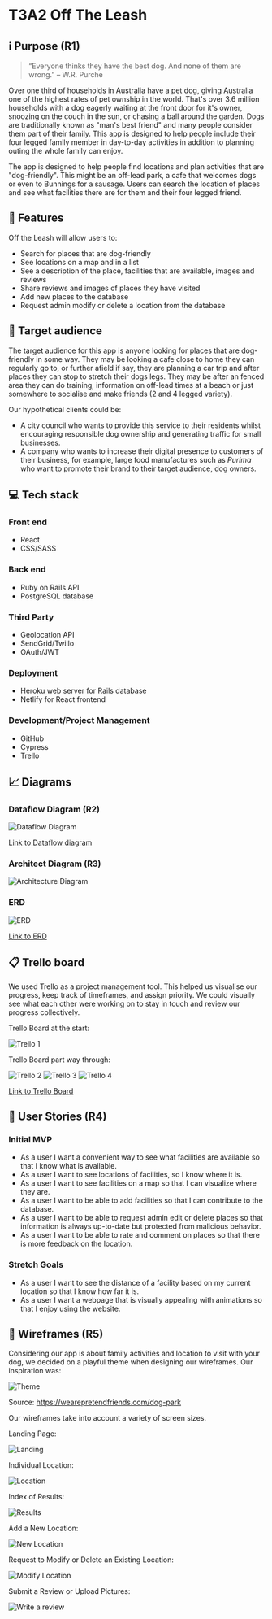 # T3A2 Off The Leash

## ℹ Purpose (R1)

> “Everyone thinks they have the best dog. And none of them are wrong.” – W.R. Purche

Over one third of households in Australia have a pet dog, giving Australia one of the highest rates of pet ownship in the world. That's over 3.6 million households with a dog eagerly waiting at the front door for it's owner, snoozing on the couch in the sun, or chasing a ball around the garden. Dogs are traditionally known as "man's best friend" and many people consider them part of their family. This app is designed to help people include their four legged family member in day-to-day activities in addition to planning outing the whole family can enjoy.

The app is designed to help people find locations and plan activities that are "dog-friendly". This might be an off-lead park, a cafe that welcomes dogs or even to Bunnings for a sausage. Users can search the location of places and see what facilities there are for them and their four legged friend.

## 🌟 Features

Off the Leash will allow users to:

- Search for places that are dog-friendly
- See locations on a map and in a list
- See a description of the place, facilities that are available, images and reviews
- Share reviews and images of places they have visited
- Add new places to the database
- Request admin modify or delete a location from the database

## 🤼 Target audience

The target audience for this app is anyone looking for places that are dog-friendly in some way. They may be looking a cafe close to home they can regularly go to, or further afield if say, they are planning a car trip and after places they can stop to stretch their dogs legs. They may be after an fenced area they can do training, information on off-lead times at a beach or just somewhere to socialise and make friends (2 and 4 legged variety).

Our hypothetical clients could be:

- A city council who wants to provide this service to their residents whilst encouraging responsible dog ownership and generating traffic for small businesses.
- A company who wants to increase their digital presence to customers of their business, for example, large food manufactures such as _Purima_ who want to promote their brand to their target audience, dog owners.

## 💻 Tech stack

### Front end

- React
- CSS/SASS

### Back end

- Ruby on Rails API
- PostgreSQL database

### Third Party

- Geolocation API
- SendGrid/Twillo
- OAuth/JWT

### Deployment

- Heroku web server for Rails database
- Netlify for React frontend

### Development/Project Management

- GitHub
- Cypress
- Trello

## 📈 Diagrams

### Dataflow Diagram (R2)

![Dataflow Diagram](./docs/diagrams/dataflow.png)

[Link to Dataflow diagram](https://app.diagrams.net/#G1ZBsxeL0t5O7q6Gafsg9uKJoZUkoQyp6M)

### Architect Diagram (R3)

![Architecture Diagram](./docs/diagrams/architecture.png)

### ERD

![ERD](./docs/diagrams/erd.png)

[Link to ERD](https://dbdiagram.io/d/600b7dd380d742080a3785d0)

## 📋 Trello board

We used Trello as a project management tool. This helped us visualise our progress, keep track of timeframes, and assign priority. We could visually see what each other were working on to stay in touch and review our progress collectively.

Trello Board at the start:

![Trello 1](./docs/trello/trello1.png)

Trello Board part way through:

![Trello 2](./docs/trello/trello2.png)
![Trello 3](./docs/trello/trello3.png)
![Trello 4](./docs/trello/trello4.png)

[Link to Trello Board](https://trello.com/b/113nxQTJ/off-the-leash)

## 🤼 User Stories (R4)

### Initial MVP

- As a user I want a convenient way to see what facilities are available so that I know what is available.
- As a user I want to see locations of facilities, so I know where it is.
- As a user I want to see facilities on a map so that I can visualize where they are.
- As a user I want to be able to add facilities so that I can contribute to the database.
- As a user I want to be able to request admin edit or delete places so that information is always up-to-date but protected from malicious behavior.
- As a user I want to be able to rate and comment on places so that there is more feedback on the location.

### Stretch Goals

- As a user I want to see the distance of a facility based on my current location so that I know how far it is.
- As a user I want a webpage that is visually appealing with animations so that I enjoy using the website.

## 📐 Wireframes (R5)

Considering our app is about family activities and location to visit with your dog, we decided on a playful theme when designing our wireframes. Our inspiration was:

![Theme](./docs/inspo.png)

Source: <https://wearepretendfriends.com/dog-park>

Our wireframes take into account a variety of screen sizes.

Landing Page:

![Landing](./docs/wireframes/landing.png)

Individual Location:

![Location](./docs/wireframes/location.png)

Index of Results:

![Results](./docs/wireframes/results.png)

Add a New Location:

![New Location](./docs/wireframes/new.png)

Request to Modify or Delete an Existing Location:

![Modify Location](./docs/wireframes/modify.png)

Submit a Review or Upload Pictures:

![Write a review](./docs/wireframes/review.png)

